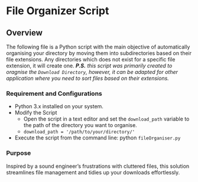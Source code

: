 # File Organizer Script

## Overview

The following file is a Python script with the main objective of automatically organising your directory by moving them into subdirectories based on their file extensions. Any directories which does not exist for a specific file extension, it will create one. **_P.S._** _this script was primarily created to oragnise the `Download Directory`, however, it can be adapted for other application where you need to sort files based on their extensions._

### Requirement and Configurations

- Python 3.x installed on your system.
- Modify the Script
  - Open the script in a text editor and set the `download_path` variable to the path of the directory you want to organise.
  - `download_path = '/path/to/your/directory/'`
- Execute the script from the command line: python `fileOrganiser.py`

### Purpose

Inspired by a sound engineer’s frustrations with cluttered files, this solution streamlines file management and tidies up your downloads effortlessly.
